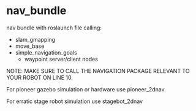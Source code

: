 # nav_bundle
nav bundle with roslaunch file calling:
- slam_gmapping
- move_base
- simple_navigation_goals
  - waypoint server/client nodes

NOTE: MAKE SURE TO CALL THE NAVIGATION PACKAGE RELEVANT TO YOUR ROBOT ON LINE 10.

For pioneer gazebo simulation or hardware use pioneer_2dnav.

For erratic stage robot simulation use stagebot_2dnav

